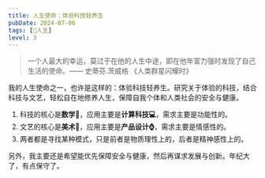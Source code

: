 ```yaml
---
title: 人生使命：体验科技轻养生
pubDate: 2024-07-06
tags: [💖人生]
level: 3
---
```


> 一个人最大的幸运，莫过于在他的人生中途，即在他年富力强时发现了自己生活的使命。—— 史蒂芬.茨威格 《人类群星闪耀时》

我的人生使命之一，也许是这样的：体验科技轻养生。研究关于体验的科技，结合科技与文艺，轻松自在地修养人生，保障自我个体和人类社会的安全与健康。

1. 科技的核心是**数学📐**，应用主要是**计算科技💻**，需求主要是功能性的。
2. 文艺的核心是**美术🎨**，应用主要是**产品设计⌚️**，需求主要是情感性的。
3. 两者都是寻找某种模式，只是前者是物质理性上的，后者是精神感性上的。

另外，我主要还是希望能优先保障安全与健康，然后再谋求发展与创新。年纪大了，有点保守了。
